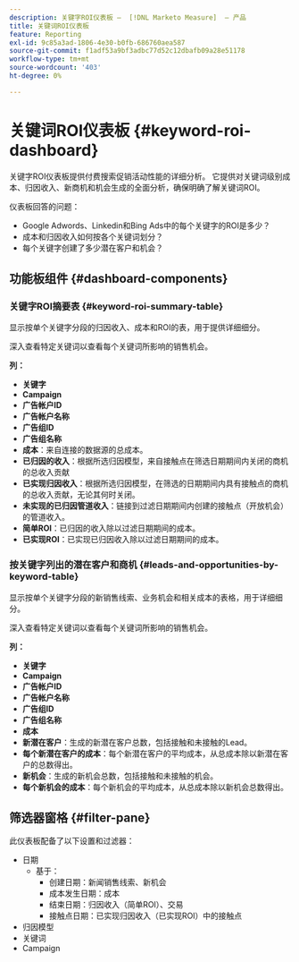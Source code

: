 ```yaml
---
description: 关键字ROI仪表板 —  [!DNL Marketo Measure]  — 产品
title: 关键词ROI仪表板
feature: Reporting
exl-id: 9c85a3ad-1806-4e30-b0fb-686760aea587
source-git-commit: f1adf53a9bf3adbc77d52c12dbafb09a28e51178
workflow-type: tm+mt
source-wordcount: '403'
ht-degree: 0%

---
```


# 关键词ROI仪表板 {#keyword-roi-dashboard}

关键字ROI仪表板提供付费搜索促销活动性能的详细分析。 它提供对关键词级别成本、归因收入、新商机和机会生成的全面分析，确保明确了解关键词ROI。

仪表板回答的问题：

* Google Adwords、Linkedin和Bing Ads中的每个关键字的ROI是多少？
* 成本和归因收入如何按各个关键词划分？
* 每个关键字创建了多少潜在客户和机会？

## 功能板组件 {#dashboard-components}

### 关键字ROI摘要表 {#keyword-roi-summary-table}

显示按单个关键字分段的归因收入、成本和ROI的表，用于提供详细细分。

深入查看特定关键词以查看每个关键词所影响的销售机会。

**列：**

* **关键字**
* **Campaign**
* **广告帐户ID**
* **广告帐户名称**
* **广告组ID**
* **广告组名称**
* **成本**：来自连接的数据源的总成本。
* **已归因的收入**：根据所选归因模型，来自接触点在筛选日期期间内关闭的商机的总收入贡献
* **已实现归因收入**：根据所选归因模型，在筛选的日期期间内具有接触点的商机的总收入贡献，无论其何时关闭。
* **未实现的已归因管道收入**：链接到过滤日期期间内创建的接触点（开放机会）的管道收入。
* **简单ROI**：已归因的收入除以过滤日期期间的成本。
* **已实现ROI**：已实现已归因收入除以过滤日期期间的成本。

### 按关键字列出的潜在客户和商机 {#leads-and-opportunities-by-keyword-table}

显示按单个关键字分段的新销售线索、业务机会和相关成本的表格，用于详细细分。

深入查看特定关键词以查看每个关键词所影响的销售机会。

**列：**

* **关键字**
* **Campaign**
* **广告帐户ID**
* **广告帐户名称**
* **广告组ID**
* **广告组名称**
* **成本**
* **新潜在客户**：生成的新潜在客户总数，包括接触和未接触的Lead。
* **每个新潜在客户的成本**：每个新潜在客户的平均成本，从总成本除以新潜在客户的总数得出。
* **新机会**：生成的新机会总数，包括接触和未接触的机会。
* **每个新机会的成本**：每个新机会的平均成本，从总成本除以新机会总数得出。

## 筛选器窗格 {#filter-pane}

此仪表板配备了以下设置和过滤器：

* 日期
   * 基于：
      * 创建日期：新闻销售线索、新机会
      * 成本发生日期：成本
      * 结束日期：归因收入（简单ROI）、交易
      * 接触点日期：已实现归因收入（已实现ROI）中的接触点
* 归因模型
* 关键词
* Campaign
